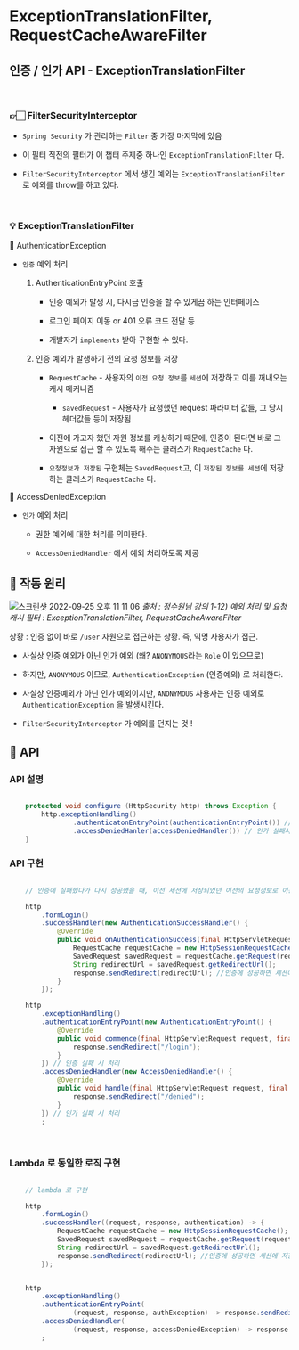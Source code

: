 # ExceptionTranslationFilter, RequestCacheAwareFilter

## 인증 / 인가 API - ExceptionTranslationFilter

<br>

### 👉🏻 FilterSecurityInterceptor

- ``Spring Security`` 가 관리하는 `Filter` 중 가장 마지막에 있음

- 이 필터 직전의 필터가 이 챕터 주제중 하나인 ``ExceptionTranslationFilter`` 다.

- ``FilterSecurityInterceptor`` 에서 생긴 예외는 `ExceptionTranslationFilter` 로 예외를 throw를 하고 있다.



<br>

### 💡 ExceptionTranslationFilter

🍎 AuthenticationException

- ``인증`` 예외 처리

    1. AuthenticationEntryPoint 호출

        - 인증 예외가 발생 시, 다시금 인증을 할 수 있게끔 하는 인터페이스
        
        - 로그인 페이지 이동 or 401 오류 코드 전달 등

        - 개발자가 ``implements`` 받아 구현할 수 있다.


    2. 인증 예외가 발생하기 전의 요청 정보를 저장
        - ``RequestCache`` - 사용자의 ``이전 요청 정보``를 ``세션``에 저장하고 이를 꺼내오는 캐시 메커니즘
            - ``savedRequest`` - 사용자가 요청했던 request 파라미터 값들, 그 당시 헤더값들 등이 저장됨

        - 이전에 가고자 했던 자원 정보를 캐싱하기 때문에, 인증이 된다면 바로 그 자원으로 접근 할 수 있도록 해주는 클래스가 ``RequestCache`` 다. 

        - ``요청정보가 저장된`` 구현체는 ``SavedRequest``고, 이 ``저장된 정보를 세션``에 저장하는 클래스가 `RequestCache` 다. 



🍉  AccessDeniedException

- ``인가`` 예외 처리

    - 권한 예외에 대한 처리를 의미한다.

    - `AccessDeniedHandler` 에서 예외 처리하도록 제공


## 🔧 작동 원리

![스크린샷 2022-09-25 오후 11 11 06](https://user-images.githubusercontent.com/74750901/192149676-e6d1c304-e3fb-41bd-8a23-fe10df1873c5.png)
<i>출처 : 정수원님 강의 1-12) 예외 처리 및 요청 캐시 필터 : ExceptionTranslationFilter, RequestCacheAwareFilter </i>


상황 : 인증 없이 바로 ``/user`` 자원으로 접근하는 상황. 즉, 익명 사용자가 접근.

- 사실상 인증 예외가 아닌 인가 예외 (왜? ``ANONYMOUS``라는 ``Role`` 이 있으므로)

- 하지만, `ANONYMOUS` 이므로, ``AuthenticationException`` (인증예외) 로 처리한다.

- 사실상 인증예외가 아닌 인가 예외이지만, `ANONYMOUS` 사용자는 인증 예외로 ``AuthenticationException`` 을 발생시킨다. 


* ``FilterSecurityInterceptor`` 가 예외를 던지는 것 !


## 🤖 API

### API 설명

```java

    protected void configure (HttpSecurity http) throws Exception {
        http.exceptionHandling()
                .authenticatonEntryPoint(authenticationEntryPoint()) // 인증 실패시 처리
                .accessDeniedHanler(accessDeniedHandler()) // 인가 실패시 처리
    }

```

### API 구현

```java

    // 인증에 실패했다가 다시 성공했을 때, 이전 세션에 저장되었던 이전의 요청정보로 이동하기위해 설정

    http
        .formLogin()
        .successHandler(new AuthenticationSuccessHandler() {
            @Override
            public void onAuthenticationSuccess(final HttpServletRequest request, final HttpServletResponse response, final Authentication authentication) throws IOException, ServletException {
                RequestCache requestCache = new HttpSessionRequestCache(); // filter에서 사용자가 원래 가고자 했던 요청 정보를 꺼내기 위해서
                SavedRequest savedRequest = requestCache.getRequest(request, response); //사용자가 원래 가고자했던 request 정보
                String redirectUrl = savedRequest.getRedirectUrl();
                response.sendRedirect(redirectUrl); //인증에 성공하면 세션에 저장되어있던 이전의 요청정보로 이동하도록 설정한 것
            }
        });

    http
        .exceptionHandling()
        .authenticationEntryPoint(new AuthenticationEntryPoint() {
            @Override
            public void commence(final HttpServletRequest request, final HttpServletResponse response, final AuthenticationException authException) throws IOException, ServletException {
                response.sendRedirect("/login");
            }
        }) // 인증 실패 시 처리
        .accessDeniedHandler(new AccessDeniedHandler() {
            @Override
            public void handle(final HttpServletRequest request, final HttpServletResponse response, final AccessDeniedException accessDeniedException) throws IOException, ServletException {
                response.sendRedirect("/denied");
            }
        }) // 인가 실패 시 처리
        ;
```

<br>

### Lambda 로 동일한 로직 구현

```java

    // lambda 로 구현

    http
        .formLogin()
        .successHandler((request, response, authentication) -> {
            RequestCache requestCache = new HttpSessionRequestCache(); // filter에서 사용자가 원래 가고자 했던 요청 정보를 꺼내기 위해서
            SavedRequest savedRequest = requestCache.getRequest(request, response); //사용자가 원래 가고자했던 request 정보
            String redirectUrl = savedRequest.getRedirectUrl();
            response.sendRedirect(redirectUrl); //인증에 성공하면 세션에 저장되어있던 이전의 요청정보로 이동하도록 설정한 것
        });


    http
        .exceptionHandling()
        .authenticationEntryPoint(
                (request, response, authException) -> response.sendRedirect("/login")) 
        .accessDeniedHandler(
                (request, response, accessDeniedException) -> response.sendRedirect("/denied")) 
        ;    
```

